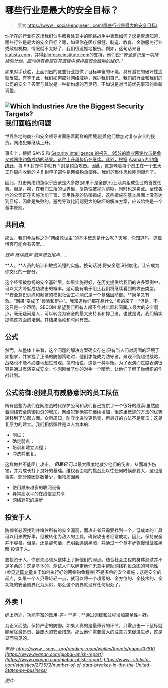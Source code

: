 # 哪些行业是最大的安全目标？

> 原文:[https://www . social-engineer . com/哪些行业是最大的安全目标/](https://www.social-engineer.com/which-industries-are-the-biggest-security-targets/)

你所在的行业在这场我们似乎都身处其中的网络战争中表现如何？您是否想知道，哪些行业是最大的安全目标？嗯，如果你在医疗保健、制造、教育、金融服务行业或政府机构，情况就不太好了，我们很遗憾地报告。例如，这句话来自[statista.com](https://www.statista.com/)，并得到[infosecinstitute.com](https://www.infosecinstitute.com/)的支持，他们说:*“安全意识是一项持续的计划，面向所有希望在其流程中保持高安全级别的组织。”*

如果对手获胜，上面列出的这些行业提供了目标丰富的环境，具有潜在的破坏性连锁反应。有鉴于此，我们如何应对网络威胁，保护我们自己、我们的行业和我们的公司的安全？答案与其说是一种新构想的万灵药，不如说是对当前优先事项的重新调整。

## **![Which Industries Are the Biggest Security Targets?](../Images/d95ed023c8fc19cfbdac4244f73bba23.png)** 我们面临的问题

世界各地的商业和安全领导者面临着同样的困境:随着他们增加对复杂安全的投资，网络犯罪继续上升。

事实上，根据 SANS 和 [Security Intelligence 的报告，95%的商业网络攻击是鱼叉式网络钓鱼成功的结果。这种上升趋势仍在继续。此外，根据](https://securityintelligence.com/improving-your-security-awareness-campaigns-examples-from-behavioral-science/) [Avanan 的钓鱼统计](https://www.avanan.com/global-phish-report)，每 99 封邮件中就有 1 封是钓鱼攻击。因此，这意味着每个员工在一个五天工作周内收到的 4.8 封电子邮件是网络钓鱼邮件。我们的集体思维刚刚爆炸了。

因此，打击网络钓鱼似乎应该是大多数(如果不是全部)行业及其组成企业的首要任务。但是，唉，在我们生活的世界里，复杂性被视为清晰，同时也是卖点。全球各地的公司正在实施功能丰富、实用性差的防御措施，这些措施在基本层面上没有达到目标，因此是失败的。避免导致比问题更大的破坏的解决方案，应该始终是一个基本原则。

## 共同点

那么，我们今后称之为“网络救世主”的基本概念是什么呢？天哪，你知道吗，这篇博客可能会有答案…

*鼓声*
*继续鼓声*
*鼓声接近尾声……*

**人。**人员的培训和敏捷流程的实施。换句话说:将安全意识制度化。让它成为你文化的一部分。

这个经常被忽视的安全基础层，如果实施得好，在历史提供给我们的许多案例中，可以大大降低成功攻击的概率。这可能有助于阻止我们将继续看到的攻击类型。**安全意识训练和频繁的模拟社会工程测试是一个基础层防御。**简单又有效。“因果”变成了“检验和辩护”。我知道你们都在想什么:“卖的来了！”但是，不。这只是一个声明，SECOM 希望我们所有人都不会对此置若罔闻。).最大的安全弱点，毫无疑问是人，可以转变为安全的最大支持者和捍卫者。也就是说，我们确实提供这方面的培训。其结果驱动和时间有效。

## 公式

然而，从整体上来看，这个问题的解决方案确实存在:只有当人们对周围的环境了如指掌，并掌握了正确的防御策略时，他们才能成为防守者。景观不能超过战略，战略也不能不必要地超过景观。换句话说，这是一种平衡。为了表演而过度表演很容易通过表演变成安全。你刚刚给了你的对手一个暗示，让他们了解了你组织的作战计划。

## 公式防御:创建具有威胁意识的员工队伍

所有这些为我们在网络战时代保护公司和我们自己提供了一个很好的线索:虽然随着网络安全防御投资的增加，网络犯罪确实在继续增加，但这里概述的方法的优势转移到了防御方面。众所周知，防守比进攻更昂贵，但最好的方法不是反击；这是复原力的建立。我们相信弹性是以人为本的:

*   测试；
*   确定弱点；
*   培训和建立流程；
*   冲洗并重复。

这样做并不能阻止攻击， ***但是它*** 可以最大限度地减少他们的伤害，从而减少伤害，并为成长打下良好的基础。维权者面临的挑战比以往任何时候都要大，这也是事实，部分原因是数量少，但物质因素:

*   使用越来越多的联网设备
*   异常高水平的在线信息共享
*   网络罪犯的进步

## 投资于人

防御者必须找到并堵住所有的安全漏洞，而攻击者只需要找到一个。低成本的工具可以用来做好事，但被转化为敌人的工具，确保攻击者经常成功。因此，保持安全并不容易。但是，还是那句话，光明会遇到黑暗，并通过一个基本步骤慢慢战胜黑暗:投资于人。

要投资于人，你首先必须从整体上了解他们的弱点。结合社会工程的身体测试并不是多余的；这是基本的。测试人们以确定他们无意中帮助网络钓鱼企图的可能性(参见[这篇文章](https://www.social-engineer.com/not-all-phishing-programs-are-created-equal/)关于如何执行好的网络钓鱼程序)不是多余的安全措施；这是安全的起点。如果一个人只需轻轻一点，就可以将一个超级的、全方位的、全技术的、全功能的安全周界化为灰烬，那么这个周界就没有任何用处了。

## 外卖！

综上所述，功能丰富的效用-差= **差；**通过训练和过程增加简单性= **好。**

为正义而战。保持严密的防御。如果人真的是最薄弱的环节，只需点击一下鼠标就能解除最昂贵、最庞大的安全措施，那么他们需要最大的注意力来促进进步，这是显而易见的。

*来源:*
*[https://www . sans . org/reading-room/whites/threats/paper/37910](https://www.sans.org/reading-room/whitepapers/threats/paper/37910)*
*[https://www.avanan.com/global-phish-report](https://www.avanan.com/global-phish-report)*
*[https://www . statista . com/statistics/273572/number-of-of-data-breakes-in-the-the-United-States-by-business/](https://www.statista.com/statistics/273572/number-of-data-breaches-in-the-united-states-by-business/)*

*图片:*
